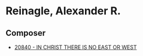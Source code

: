 # Reinagle, Alexander R.

## Composer

- [20840 - IN CHRIST THERE IS NO EAST OR WEST](/hymns/20840.md)

